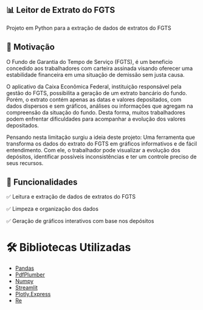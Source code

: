 ## 📊 Leitor de Extrato do FGTS
Projeto em Python para a extração de dados de extratos do FGTS

## 🧠 Motivação
O Fundo de Garantia do Tempo de Serviço (FGTS), é um beneficio concedido aos trabalhadores com carteira assinada visando oferecer uma estabilidade financeira em uma situação de demissão sem justa causa.

O aplicativo da Caixa Econômica Federal, instituição responsável pela gestão do FGTS, possibilita a geração de um extrato bancário do fundo. Porém, o extrato contém apenas as datas e valores depositados, com dados dispersos e sem gráficos, análises ou informações que agregam na compreensão da situação do fundo. Desta forma, muitos trabalhadores podem enfrentar dificuldades para acompanhar a evolução dos valores depositados.

Pensando nesta limitação surgiu a ideia deste projeto: Uma ferramenta que transforma os dados do extrato do FGTS em gráficos informativos e de fácil entendimento. Com ele, o trabalhador pode visualizar a evolução dos depósitos, identificar possíveis inconsistências e ter um controle preciso de seus recursos.

## 🚀 Funcionalidades
✅ Leitura e extração de dados de extratos do FGTS

✅ Limpeza e organização dos dados

✅ Geração de gráficos interativos com base nos depósitos

# 🛠️ Bibliotecas Utilizadas
- [Pandas](https://pandas.pydata.org)
- [PdfPlumber](https://pypi.org/project/pdfplumber/)
- [Numpy](https://numpy.org)
- [Streamlit](https://docs.streamlit.io)
- [Plotly.Express](https://plotly.com/python/plotly-express/)
- [Re](https://docs.python.org/3/library/re.html)
